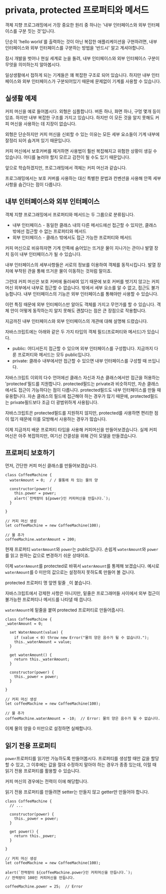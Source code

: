 # privata, protected 프로퍼티와 메서드
   
객체 지향 프로그래밍에서 가장 중요한 원리 중 하나는 '내부 인터페이스와 외부 인터페이스를 구분 짓는 것'입니다.   
   
단순히 'hello world`를 출력하는 것이 아닌 복잡한 애플리케이션을 구현하려면, 내부 인터페이스와 외부 인터페이스를 구분하는 방법을 '반드시' 알고 계셔야합니다.   
   
잠시 개발을 벗어나 현실 세계로 눈을 돌려, 내부 인터페이스와 외부 인터페이스 구분이 무엇을 의미하는지 알아봅시다.   
   
일상생활에서 접하게 되는 기계들은 꽤 복잡한 구조로 되어 있습니다. 하지만 내부 인터페이스와 외부 인터페이스가 구분되어있기 때문에 문제없이 기계를 사용할 수 있습니다.



## 실생활 예제

커피 머신을 예로 들어봅시다. 외형은 심플합니다. 버튼 하나, 화면 하나, 구멍 몇개 등이 있죠. 하지만 내부 복잡한 구조를 가지고 있습니다. 하지만 이 모든 것을 알지 못해도 커피 머신을 사용하는 데 지장이 없습니다.   
   
외형은 단순하지만 커피 머신을 신뢰할 수 있는 이유는 모든 세부 요소들이 기계 내부에 잘정리 되어 숨겨져 있기 때문입니다.   
   
커피 머신에서 보호커버를 제거하면 사용법이 훨씬 복잡해지고 위험한 상황이 생길 수 있습니다. 어디를 눌러야 할지 모르고 감전이 될 수도 있기 때문입니다.   
   
앞으로 학습하겠지만, 프로그래밍에서 객체는 커피 머신과 같습니다.   
   
프로그래밍에서는 보호 커버를 사용하는 대신 특별한 문법과 컨벤션을 사용해 안쪽 세부 사항을 숨긴다는 점이 다릅니다.   



## 내부 인터페이스와 외부 인터페이스
   
객체 지향 프로그래밍에서 프로퍼티와 메서드는 두 그룹으로 분류됩니다.

- 내부 인터페이스 - 동일한 클래스 내의 다른 메서드에선 접근할 수 있지만, 클래스 밖에선 접근할 수 없는 프로퍼티와 메서드
- 외부 인터페이스 - 클래스 밖에서도 접근 가능한 프로퍼티와 메서드

커피 머신으로 비유하자면 기계 안쪽에 숨어있는 뜨거운 물이 지나가는 관이나 발열 장치 등이 내부 인터페이스가 될 수 있습니다.   
   
내부 인터페이스의 세부사항들은 서로의 정보를 이용하여 객체를 동작시킵니다. 발열 장치에 부착된 관을 통해 뜨거운 물이 이동하는 것처럼 말이죠.   
   
그런데 커피 머신은 보호 커버에 둘러싸여 있기 때문에 보호 커버를 벗기지 않고는 커피머신 외부에서 내부로 접근할 수 없습니다. 밖에서 세부 요소를 알 수 없고, 접근도 불가능합니다. 내부 인터페이스의 기능은 외부 인터페이스를 통해야만 사용할 수 있습니다.   
   
이런 특징 때문에 외부 인터페이스만 알아도 객체를 가지고 무언가를 할 수 있습니다. 객체 안이 어떻게 동작하는지 알지 못해도 괜찮다는 점은 큰 장점으로 작용합니다.   
   
지금까진 내부 인터페이스와 외부 인터페이스의 개관에 대해 설명해 드렸습니다.   
   
자바스크립트에는 아래와 같은 두 가지 타입의 객체 필드(프로퍼티와 메서드)가 있습니다.   
   
- public: 어디서든지 접근할 수 있으며 외부 인터페이스를 구성합니다. 지금까지 다룬 프로퍼티와 메서드는 모두 public입니다.
- private: 클래수 내부에서만 접근할 수 있으면 내부 인터페이스를 구성할 때 쓰입니다.

자바스크립트 이외의 다수 언어에선 클래스 자신과 자손 클래스에서만 접근을 허용하는 'protected'필드를 지원합니다. protected필드는 private과 비슷하지만, 자손 클래스에서도 접근이 가능하다는 점이 다릅니다. protected필드도 내부 인터페이스를 만들 때 유용합니다. 자손 클래스의 필드에 접근해야 하는 경우가 많기 때문에, protected필드는 private필드보다 조금 더 광범위하게 사용됩니다.   
   
자바스크립트은 protected필드를 지원하지 않지만, protected를 사용하면 편리한 점이 많기 때문에 이를 모방해서 사용하는 경우가 많습니다.   
   
이제 지금까지 배운 프로퍼티 타입을 사용해 커피머신을 만들어보겠습니다. 실제 커피 머신은 아주 복잡하지만, 여기선 간결성을 위해 간이 모델을 만들겠습니다.



## 프로퍼티 보호하기

먼저, 간단한 커피 머신 클래스를 만들어보겠습니다.

```
class CoffeeMachine {
  waterAmount = 0;  / / 물통에 차 있는 물의 양

  constructor(power){
    this.power = power;
    alert(`전력량이 ${power}인 커피머신을 만듭니다.`);
  }

}

// 커피 머신 생성
let coffeeMachine = new CoffeeMachine(100);

// 물 추가
coffeeMachine.waterAmount = 200;
```
현재 프로퍼티 `waterAmount`와 `power`는 public입니다. 손쉽게 `waterAmount`와 `power`를 읽고 원하는 값으로 변경하기 쉬운 상태이죠.   
   
이제 `waterAmount`를 protected로 바꿔서 `waterAmount`를 통제해 보겠습니다. 예시로 `waterAmount`를 0 미만의 값으로는 설정하지 못하도록 만들어 볼 겁니다.   
   
protected 프로퍼티 명 앞엔 밑줄 `_`이 붙습니다.   
   
자바스크립트에서 강제한 사항은 아니지만, 밑줄은 프로그래머들 사이에서 외부 접근이 불가능한 프로퍼티나 메서드를 나타낼 때 씁니다.   
   
`waterAmount`에 밑줄을 붙여 protected 프로퍼티로 만들어줍시다.
```
class CoffeeMachine {
_waterAmount = 0;

  set WaterAmount(value) {
    if (value < 0) throw new Error("물의 양은 음수가 될 수 없습니다.");
    this._waterAmount = value;
  }

  get waterAmount() {
    return this._waterAmount;
  }

  constructor(power) {
    this._power = power;
  }

}

// 커피 머신 생성
let coffeeMachine = new CoffeeMachine(100);

// 물 추가
coffeeMachine.waterAmount = -10;  // Error: 물의 양은 음수가 될 수 없습니다.
```
이제 물의 양을 0 미만으로 설정하면 실패합니다.



## 읽기 전용 프로퍼티

`power`프로퍼티를 읽기만 가능하도록 만들어봅시다. 프로퍼티를 생성할 때만 값을 할당할 수 있고, 그 이후에는 값을 절대 수정하지 말아야 하는 경우가 종종 있는데, 이럴 때 읽기 전용 프로퍼티를 활용할 수 있습니다.   
   
커피 머신의 경우에는 전력이 이에 해당합니다.   
   
읽기 전용 프로퍼티를 만들려면 setter는 만들지 않고 getter만 만들어야 합니다.
```
class CoffeeMachine {
  // ... 

  constructor(power) {
    this._power = power;
  }

  get power() {
    return this._power;
  }

}

// 커피 머신 생성
let coffeeMachine = new CoffeeMachine(100);

alert(`전력량이 ${coffeeMachine.power}인 커피머신을 만듭니다.`);
// 전력량이 100인 커피머신을 만듭니다.

coffeeMachine.power = 25;  // Error
```
